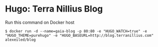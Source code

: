 # Hugo: Terra Nillius Blog

Run this command on Docker host

```
$ docker run -d --name=gaia-blog -p 80:80 -e "HUGO_WATCH=true" -e "HUGO_THEME=purehugo" -e "HUGO_BASEURL=http://blog.terranillius.com" alexeiled/blog
```

